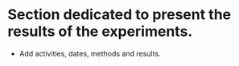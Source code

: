 # Section dedicated to present the results of the experiments.

- Add activities, dates, methods and results.